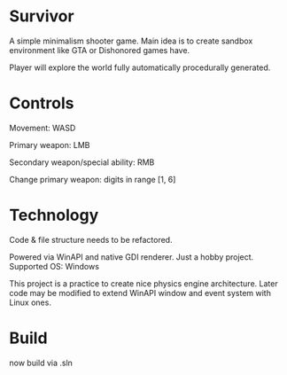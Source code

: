 ﻿# Survivor

A simple minimalism shooter game.
Main idea is to create sandbox environment like GTA or Dishonored games have.

Player will explore the world fully automatically procedurally generated.

# Controls

Movement: WASD

Primary weapon: LMB

Secondary weapon/special ability: RMB

Change primary weapon: digits in range [1, 6]

# Technology

Code & file structure needs to be refactored.

Powered via WinAPI and native GDI renderer. Just a hobby project.
Supported OS: Windows

This project is a practice to create nice physics engine architecture.
Later code may be modified to extend WinAPI window and event system with Linux ones.

# Build

now build via .sln
